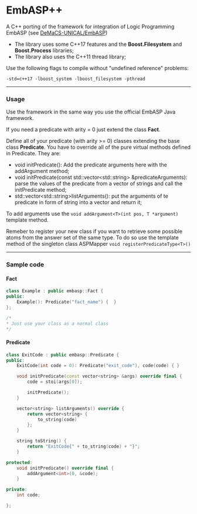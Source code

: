 # EmbASP++
A C++ porting of the framework for integration of Logic Programming EmbASP  (see [DeMaCS-UNICAL/EmbASP](https://github.com/DeMaCS-UNICAL/EmbASP "DeMaCS-UNICAL/EmbASP"))

- The library uses some C++17 features and the **Boost.Filesystem** and **Boost.Process** libraries; 
- The library also uses the C++11 thread library;

Use the following flags to compile without "undefined reference" problems:

`-std=c++17 -lboost_system -lboost_filesystem -pthread`
    
---
### Usage
Use the framework in the same way you use the official EmbASP Java framework.

If you need a predicate with arity = 0 just extend the class **Fact**.

Define all of your predicate (with arity >= 0) classes extending the base class **Predicate**.
You have to override all of the pure virtual methods defined in Predicate.
They are:
- void initPredicate(): Add the predicate arguments here with the addArgument method;
- void initPredicate(const std::vector&lt;std::string&gt; &predicateArguments):  parse the values of the predicate from a vector of strings and call the initPredicate method;
- std::vector&lt;std::string&gt;listArguments(): put the arguments of te predicate in form of string into a vector and return it;

To add arguments use the `void addArgument<T>(int pos, T *argument)` template method.

Remeber to register your new class if you want to retrieve some possible atoms from the answer set of the same type. To do so use the template method of the singleton class ASPMapper ```void registerPredicateType<T>()```

    
---
### Sample code
#### Fact
```cpp
class Example : public embasp::Fact {
public:
	Example(): Predicate("fact_name") {  }
};

/*
* Just use your class as a normal class
*/
```

#### Predicate
```cpp
class ExitCode : public embasp::Predicate {
public:
	ExitCode(int code = 0): Predicate("exit_code"), code(code) { }

	void initPredicate(const vector<string> &args) override final {
		code = stoi(args[0]);

		initPredicate();
	}

	vector<string> listArguments() override {
		return vector<string> {
			to_string(code)
		};
	}

	string toString() {
		return "ExitCode{" + to_string(code) + "}";
	}

protected:
	void initPredicate() override final {
		addArgument<int>(0, &code);
	}

private:
	int code;

};
```
